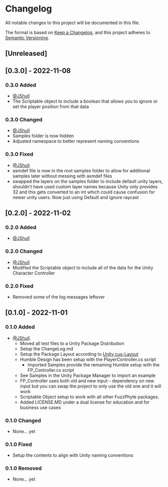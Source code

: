 # Changelog

All notable changes to this project will be documented in this file.

The format is based on [Keep a Changelog](https://keepachangelog.com/en/1.0.0/),
and this project adheres to [Semantic Versioning](https://semver.org/spec/v2.0.0.html).

## [Unreleased]

## [0.3.0] - 2022-11-08

### 0.3.0 Added

- [@JShull](https://github.com/jshull)
- The Scriptable object to include a boolean that allows you to ignore or set the player position from that data

### 0.3.0 Changed

- [@JShull](https://github.com/jshull)
- Samples folder is now hidden
- Adjusted namespace to better represent naming conventions

### 0.3.0 Fixed

- [@JShull](https://github.com/jshull)
- asmdef file is now in the root samples folder to allow for additional samples later without messing with asmdef files
- swapped the layers on the samples folder to include default unity layers, shouldn't have used custom layer names because Unity only provides 32 and this gets converted to an int which could cause confusion for newer unity users. Now just using Default and ignore raycast

## [0.2.0] - 2022-11-02

### 0.2.0 Added

- [@JShull](https://github.com/jshull)

### 0.2.0 Changed

- [@JShull](https://github.com/jshull)
- Modified the Scriptable object to include all of the data for the Unity Character Controller

### 0.2.0 Fixed

- Removed some of the log messages leftover

## [0.1.0] - 2022-11-01

### 0.1.0 Added

- [@JShull](https://github.com/jshull).
  - Moved all test files to a Unity Package Distribution
  - Setup the ChangeLog.md
  - Setup the Package Layout according to [Unity cus-Layout](https://docs.unity3d.com/Manual/cus-layout.html)
  - Humble Design has been setup with the PlayerController.cs script
    - Imported Samples provide the remaining Humble setup with the FP_Controller.cs script
  - See Samples in the Unity Package Manager to import an example
  - FP_Controller uses both old and new input - dependency on new input but you can swap the project to only use the old one and it will work
  - Scriptable Object setup to work with all other FuzzPhyte packages.
  - Added LICENSE.MD under a dual license for education and for business use cases

### 0.1.0 Changed

- None... yet

### 0.1.0 Fixed

- Setup the contents to align with Unity naming conventions

### 0.1.0 Removed

- None... yet